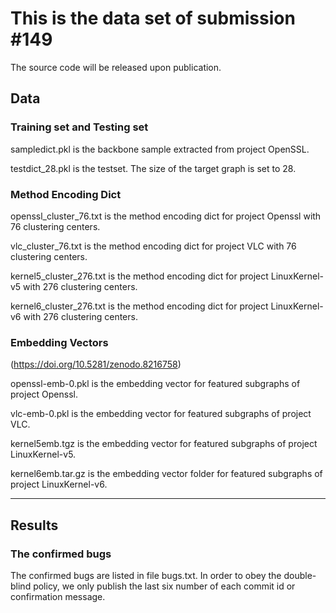 # This is the data set of submission #149
The source code will be released upon publication.

## Data
### Training set and Testing set

sampledict.pkl is the backbone sample extracted from project OpenSSL.

testdict_28.pkl is the testset. The size of the target graph is set to 28.

### Method Encoding Dict

openssl_cluster_76.txt is the method encoding dict for project Openssl with 76 clustering centers.

vlc_cluster_76.txt is the method encoding dict for project VLC with 76 clustering centers.

kernel5_cluster_276.txt is the method encoding dict for project LinuxKernel-v5 with 276 clustering centers.

kernel6_cluster_276.txt is the method encoding dict for project LinuxKernel-v6 with 276 clustering centers.

### Embedding Vectors
(https://doi.org/10.5281/zenodo.8216758)

openssl-emb-0.pkl is the embedding vector for featured subgraphs of project Openssl.

vlc-emb-0.pkl is the embedding vector for featured subgraphs of project VLC.

kernel5emb.tgz is the embedding vector for featured subgraphs of project LinuxKernel-v5.

kernel6emb.tar.gz is the embedding vector folder for featured subgraphs of project LinuxKernel-v6.

---
## Results
### The confirmed bugs
The confirmed bugs are listed in file bugs.txt.
In order to obey the double-blind policy, we only publish the last six number of each commit id or confirmation message.